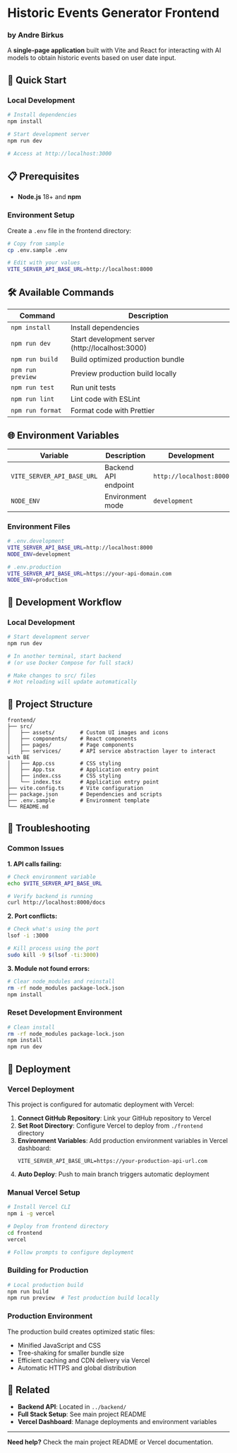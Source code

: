 # Historic Events Generator Frontend
### by Andre Birkus

A **single-page application** built with Vite and React for interacting with AI models to obtain historic events based on user date input.

## 🚀 Quick Start

### Local Development
```bash
# Install dependencies
npm install

# Start development server
npm run dev

# Access at http://localhost:3000
```

## 📋 Prerequisites

- **Node.js** 18+ and **npm**

### Environment Setup

Create a `.env` file in the frontend directory:

```bash
# Copy from sample
cp .env.sample .env

# Edit with your values
VITE_SERVER_API_BASE_URL=http://localhost:8000
```

## 🛠️ Available Commands

| Command | Description |
|---------|-------------|
| `npm install` | Install dependencies |
| `npm run dev` | Start development server (http://localhost:3000) |
| `npm run build` | Build optimized production bundle |
| `npm run preview` | Preview production build locally |
| `npm run test` | Run unit tests |
| `npm run lint` | Lint code with ESLint |
| `npm run format` | Format code with Prettier |

## 🌐 Environment Variables

| Variable | Description | Development | Production |
|----------|-------------|-------------|------------|
| `VITE_SERVER_API_BASE_URL` | Backend API endpoint | `http://localhost:8000` | Your production API URL |
| `NODE_ENV` | Environment mode | `development` | `production` |

### Environment Files

```bash
# .env.development
VITE_SERVER_API_BASE_URL=http://localhost:8000
NODE_ENV=development

# .env.production  
VITE_SERVER_API_BASE_URL=https://your-api-domain.com
NODE_ENV=production
```

## 🔧 Development Workflow

### Local Development
```bash
# Start development server
npm run dev

# In another terminal, start backend
# (or use Docker Compose for full stack)

# Make changes to src/ files
# Hot reloading will update automatically
```

## 📁 Project Structure

```
frontend/
├── src/
│   ├── assets/        # Custom UI images and icons
│   ├── components/    # React components
│   ├── pages/         # Page components
│   ├── services/      # API service abstraction layer to interact with BE
│   ├── App.css        # CSS styling
│   ├── App.tsx        # Application entry point
│   ├── index.css      # CSS styling
│   └── index.tsx      # Application entry point
├── vite.config.ts     # Vite configuration
├── package.json       # Dependencies and scripts
├── .env.sample        # Environment template
└── README.md          
```

## 🐛 Troubleshooting

### Common Issues

**1. API calls failing:**
```bash
# Check environment variable
echo $VITE_SERVER_API_BASE_URL

# Verify backend is running
curl http://localhost:8000/docs
```

**2. Port conflicts:**
```bash
# Check what's using the port
lsof -i :3000

# Kill process using the port
sudo kill -9 $(lsof -ti:3000)
```

**3. Module not found errors:**
```bash
# Clear node_modules and reinstall
rm -rf node_modules package-lock.json
npm install
```

### Reset Development Environment

```bash
# Clean install
rm -rf node_modules package-lock.json
npm install
npm run dev
```

## 🚀 Deployment

### Vercel Deployment

This project is configured for automatic deployment with Vercel:

1. **Connect GitHub Repository**: Link your GitHub repository to Vercel
2. **Set Root Directory**: Configure Vercel to deploy from `./frontend` directory
3. **Environment Variables**: Add production environment variables in Vercel dashboard:
   ```
   VITE_SERVER_API_BASE_URL=https://your-production-api-url.com
   ```
4. **Auto Deploy**: Push to main branch triggers automatic deployment

### Manual Vercel Setup

```bash
# Install Vercel CLI
npm i -g vercel

# Deploy from frontend directory
cd frontend
vercel

# Follow prompts to configure deployment
```

### Building for Production

```bash
# Local production build
npm run build
npm run preview  # Test production build locally
```

### Production Environment

The production build creates optimized static files:
- Minified JavaScript and CSS
- Tree-shaking for smaller bundle size
- Efficient caching and CDN delivery via Vercel
- Automatic HTTPS and global distribution

## 🔗 Related

- **Backend API**: Located in `../backend/`
- **Full Stack Setup**: See main project README
- **Vercel Dashboard**: Manage deployments and environment variables

---

**Need help?** Check the main project README or Vercel documentation.